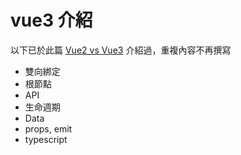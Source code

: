 # vue3 介紹

以下已於此篇 [Vue2 vs Vue3](../vue2vs) 介紹過，重複內容不再撰寫

- 雙向綁定
- 根節點
- API
- 生命週期
- Data
- props, emit
- typescript